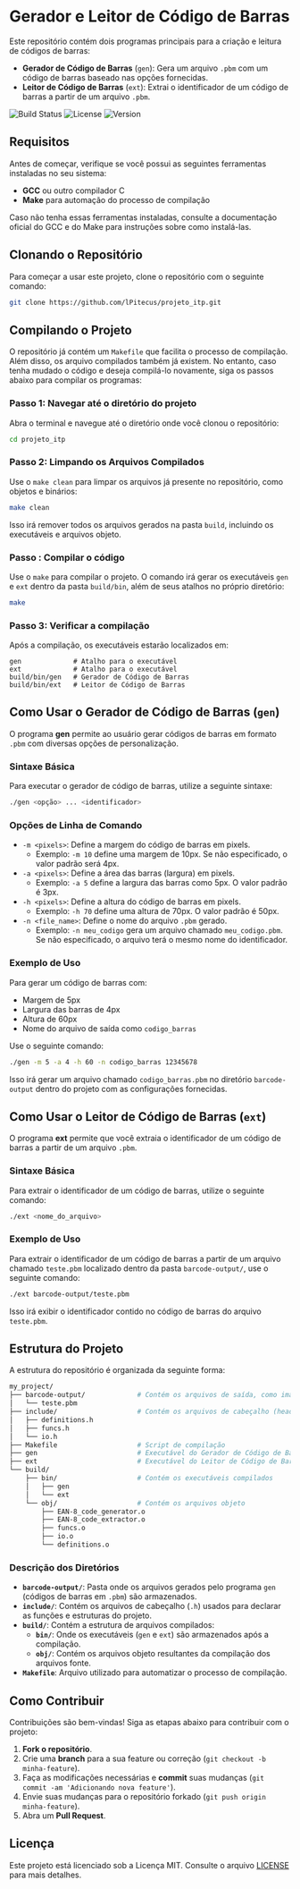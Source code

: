 # Gerador e Leitor de Código de Barras

Este repositório contém dois programas principais para a criação e leitura de códigos de barras:

- **Gerador de Código de Barras** (`gen`): Gera um arquivo `.pbm` com um código de barras baseado nas opções fornecidas.
- **Leitor de Código de Barras** (`ext`): Extrai o identificador de um código de barras a partir de um arquivo `.pbm`.

![Build Status](https://img.shields.io/badge/build-passing-brightgreen) ![License](https://img.shields.io/badge/license-MIT-blue) ![Version](https://img.shields.io/badge/version-1.0.0-orange)

## Requisitos

Antes de começar, verifique se você possui as seguintes ferramentas instaladas no seu sistema:

- **GCC** ou outro compilador C
- **Make** para automação do processo de compilação

Caso não tenha essas ferramentas instaladas, consulte a documentação oficial do GCC e do Make para instruções sobre como instalá-las.

## Clonando o Repositório

Para começar a usar este projeto, clone o repositório com o seguinte comando:

```bash
git clone https://github.com/lPitecus/projeto_itp.git
```

## Compilando o Projeto

O repositório já contém um `Makefile` que facilita o processo de compilação. Além disso, os arquivo compilados também já existem. No entanto, caso tenha mudado o código e deseja compilá-lo novamente, siga os passos abaixo para compilar os programas:

### Passo 1: Navegar até o diretório do projeto

Abra o terminal e navegue até o diretório onde você clonou o repositório:

```bash
cd projeto_itp
```

### Passo 2: Limpando os Arquivos Compilados

Use o `make clean` para limpar os arquivos já presente no repositório, como objetos e binários:

```bash
make clean
```

Isso irá remover todos os arquivos gerados na pasta `build`, incluindo os executáveis e arquivos objeto.

### Passo : Compilar o código

Use o `make` para compilar o projeto. O comando irá gerar os executáveis `gen` e `ext` dentro da pasta `build/bin`, além de seus atalhos no próprio diretório:

```bash
make
```

### Passo 3: Verificar a compilação

Após a compilação, os executáveis estarão localizados em:

```
gen             # Atalho para o executável
ext             # Atalho para o executável
build/bin/gen   # Gerador de Código de Barras
build/bin/ext   # Leitor de Código de Barras
```

## Como Usar o Gerador de Código de Barras (`gen`)

O programa **gen** permite ao usuário gerar códigos de barras em formato `.pbm` com diversas opções de personalização.

### Sintaxe Básica

Para executar o gerador de código de barras, utilize a seguinte sintaxe:

```bash
./gen <opção> ... <identificador>
```

### Opções de Linha de Comando

- `-m <pixels>`: Define a margem do código de barras em pixels.
  - Exemplo: `-m 10` define uma margem de 10px. Se não especificado, o valor padrão será 4px.
- `-a <pixels>`: Define a área das barras (largura) em pixels.
  - Exemplo: `-a 5` define a largura das barras como 5px. O valor padrão é 3px.
- `-h <pixels>`: Define a altura do código de barras em pixels.
  - Exemplo: `-h 70` define uma altura de 70px. O valor padrão é 50px.
- `-n <file_name>`: Define o nome do arquivo `.pbm` gerado.
  - Exemplo: `-n meu_codigo` gera um arquivo chamado `meu_codigo.pbm`. Se não especificado, o arquivo terá o mesmo nome do identificador.

### Exemplo de Uso

Para gerar um código de barras com:

- Margem de 5px
- Largura das barras de 4px
- Altura de 60px
- Nome do arquivo de saída como `codigo_barras`

Use o seguinte comando:

```bash
./gen -m 5 -a 4 -h 60 -n codigo_barras 12345678
```

Isso irá gerar um arquivo chamado `codigo_barras.pbm` no diretório `barcode-output` dentro do projeto com as configurações fornecidas.

## Como Usar o Leitor de Código de Barras (`ext`)

O programa **ext** permite que você extraia o identificador de um código de barras a partir de um arquivo `.pbm`.

### Sintaxe Básica

Para extrair o identificador de um código de barras, utilize o seguinte comando:

```bash
./ext <nome_do_arquivo>
```

### Exemplo de Uso

Para extrair o identificador de um código de barras a partir de um arquivo chamado `teste.pbm` localizado dentro da pasta `barcode-output/`, use o seguinte comando:

```bash
./ext barcode-output/teste.pbm
```

Isso irá exibir o identificador contido no código de barras do arquivo `teste.pbm`.

## Estrutura do Projeto

A estrutura do repositório é organizada da seguinte forma:

```bash
my_project/
├── barcode-output/             # Contém os arquivos de saída, como imagens .pbm
│   └── teste.pbm
├── include/                    # Contém os arquivos de cabeçalho (headers)
│   ├── definitions.h
│   ├── funcs.h
│   └── io.h
├── Makefile                    # Script de compilação
├── gen                         # Executável do Gerador de Código de Barras
├── ext                         # Executável do Leitor de Código de Barras
└── build/
    ├── bin/                    # Contém os executáveis compilados
    │   ├── gen
    │   └── ext
    └── obj/                    # Contém os arquivos objeto
        ├── EAN-8_code_generator.o
        ├── EAN-8_code_extractor.o
        ├── funcs.o
        ├── io.o
        └── definitions.o
```

### Descrição dos Diretórios

- **`barcode-output/`**: Pasta onde os arquivos gerados pelo programa `gen` (códigos de barras em `.pbm`) são armazenados.
- **`include/`**: Contém os arquivos de cabeçalho (`.h`) usados para declarar as funções e estruturas do projeto.
- **`build/`**: Contém a estrutura de arquivos compilados:
  - **`bin/`**: Onde os executáveis (`gen` e `ext`) são armazenados após a compilação.
  - **`obj/`**: Contém os arquivos objeto resultantes da compilação dos arquivos fonte.
- **`Makefile`**: Arquivo utilizado para automatizar o processo de compilação.

## Como Contribuir

Contribuições são bem-vindas! Siga as etapas abaixo para contribuir com o projeto:

1. **Fork o repositório**.
2. Crie uma **branch** para a sua feature ou correção (`git checkout -b minha-feature`).
3. Faça as modificações necessárias e **commit** suas mudanças (`git commit -am 'Adicionando nova feature'`).
4. Envie suas mudanças para o repositório forkado (`git push origin minha-feature`).
5. Abra um **Pull Request**.

## Licença

Este projeto está licenciado sob a Licença MIT. Consulte o arquivo [LICENSE](LICENSE) para mais detalhes.
